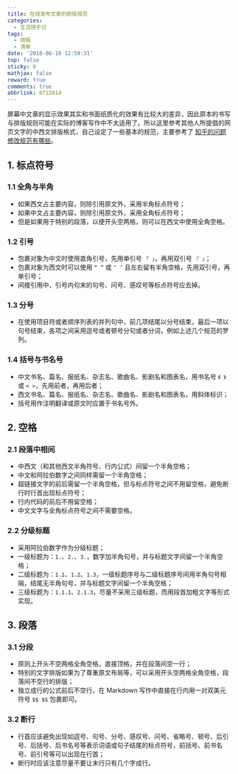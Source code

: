 ```yaml
---
title: 在线发布文章的排版规范
categories:
  - 生活随手记
tags:
  - 排版
  - 清单
date: '2018-06-19 12:59:31'
top: false
sticky: 0
mathjax: false
reward: true
comments: true
abbrlink: 8f12814
---
```

屏幕中文章的显示效果其实和书面纸质化的效果有比较大的差异，因此原本的书写与排版规则可能在实际的博客写作中不太适用了。所以这里参考其他人所提倡的网页文字的中西文排版格式，自己设定了一些基本的规范，主要参考了 [知乎的问题修改规范有哪些](https://www.zhihu.com/question/20414919/answer/95068251)。<!-- more -->

## 1. 标点符号
### 1.1 全角与半角
* 如果西文占主要内容，则除引用原文外，采用半角标点符号；
* 如果中文占主要内容，则除引用原文外，采用全角标点符号；
* 但是如果用于特别的段落，以便开头空两格，则可以在西文中使用全角空格。

### 1.2 引号
* 包裹对象为中文时使用直角引号，先用单引号 `「 」`，再用双引号 `『 』`；
* 包裹对象为西文时可以使用 ` “ ” ` 或 ` ‘ ’ ` 且左右留有半角空格，先用双引号，再单引号；
* 间接引用中，引号内句末的句号、问号、感叹号等标点符号应去掉。

### 1.3 分号
* 在使用项目符或者顺序列表的并列句中，前几项结尾以分号结束，最后一项以句号结束，各项之间采用逗号或者顿号分句或者分词，例如上述几个规范的罗列。

### 1.4 括号与书名号
* 中文书名、篇名、报纸名、杂志名、歌曲名、影剧名和图表名，用书名号 `《 》` 或 `< >`，先用前者，再用后者；
* 西文书名、篇名、报纸名、杂志名、歌曲名、影剧名和图表名，用斜体标识；
* 括号用作注明翻译或原文时应置于书名号外。

## 2. 空格
### 2.1 段落中相间
* 中西文（和其他西文半角符号、行内公式）间留一个半角空格；
* 中文和阿拉伯数字之间同样需留一个半角空格；
* 超链接文字的前后需留一个半角空格，但与标点符号之间不用留空格，避免断行时行首出现标点符号；
* 行内代码的前后不用留空格；
* 中文文字与全角标点符号之间不需要空格。

### 2.2 分级标题
* 采用阿拉伯数字作为分级标题；
* 一级标题为：`1.`、`2.`、`3.`，数字加半角句号，并与标题文字间留一个半角空格；
* 二级标题为：`1.1`、`1.2`、`1.3`，一级标题序号与二级标题序号间用半角句号相隔，结尾无半角句号，并与标题文字间留一个半角空格；
* 三级标题为：`1.1.1`、`2.1.3`，尽量不采用三级标题，而用段首加粗文字等形式实现。

## 3. 段落
### 3.1 分段
* 原则上开头不空两格全角空格，直接顶格，并在段落间空一行；
* 特别的文字排版如果为了尊重原文布局等，可以采用开头空两格全角空格，段落间不空行的排版；
* 独立成行的公式前后不空行，在 Markdown 写作中直接在行内用一对双美元符号 `$$ $$` 包裹即可。

### 3.2 断行
* 行首应该避免出现如逗号、句号、分号、感叹号、问号、省略号、顿号、后引号、后括号、后书名号等表示词语或句子结尾的标点符号，前括号、前书名号、前引号等可以出现在行首；
* 断行时应该注意尽量不要让末行只有几个字成行。

